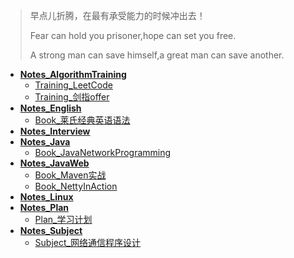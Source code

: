 > 早点儿折腾，在最有承受能力的时候冲出去！
>
> Fear can hold you prisoner,hope can set you free.
>
> A strong man can save himself,a great man can save another. 

+ [**Notes_AlgorithmTraining**](Notes_AlgorithmTraining)
  + [Training_LeetCode](Notes_AlgorithmTraining/Training_LeetCode)
  + [Training_剑指offer](Notes_AlgorithmTraining/Training_剑指offer)
+ [**Notes_English**](Notes_English)
  + [Book_莱氏经典英语语法](Notes_English/Book_莱氏经典英语语法)
+ [**Notes_Interview**](Notes_Interview)
+ [**Notes_Java**](Notes_Java)
  + [Book_JavaNetworkProgramming](Notes_Java/Book_JavaNetworkProgramming)
+ **[Notes_JavaWeb](Notes_JavaWeb)**
  + [Book_Maven实战](Notes_JavaWeb/Book_Maven实战)
  + [Book_NettyInAction](Notes_JavaWeb/Book_NettyInAction)
+ [**Notes_Linux**](Notes_Linux)
+ [**Notes_Plan**](Notes_Plan)
  + [Plan_学习计划](Notes_Plan/Plan_学习计划.md)
+ [**Notes_Subject**](Notes_Subject)
  + [Subject_网络通信程序设计](Notes_Subject/Subject_网络通信程序设计)

